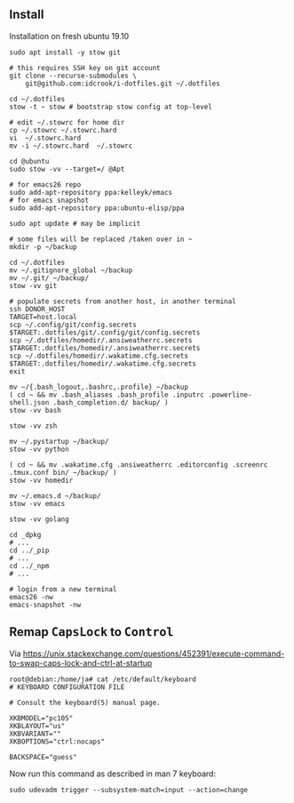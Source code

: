 Install
-------

Installation on fresh ubuntu 19.10

```shell
sudo apt install -y stow git

# this requires SSH key on git account
git clone --recurse-submodules \
    git@github.com:idcrook/i-dotfiles.git ~/.dotfiles

cd ~/.dotfiles
stow -t ~ stow # bootstrap stow config at top-level

# edit ~/.stowrc for home dir
cp ~/.stowrc ~/.stowrc.hard
vi  ~/.stowrc.hard
mv -i ~/.stowrc.hard  ~/.stowrc

cd @ubuntu
sudo stow -vv --target=/ @Apt

# for emacs26 repo
sudo add-apt-repository ppa:kelleyk/emacs
# for emacs snapshot
sudo add-apt-repository ppa:ubuntu-elisp/ppa

sudo apt update # may be implicit

# some files will be replaced /taken over in ~
mkdir -p ~/backup

cd ~/.dotfiles
mv ~/.gitignore_global ~/backup
mv ~/.git/ ~/backup/
stow -vv git

# populate secrets from another host, in another terminal
ssh DONOR_HOST
TARGET=host.local
scp ~/.config/git/config.secrets  $TARGET:.dotfiles/git/.config/git/config.secrets
scp ~/.dotfiles/homedir/.ansiweatherrc.secrets  $TARGET:.dotfiles/homedir/.ansiweatherrc.secrets
scp ~/.dotfiles/homedir/.wakatime.cfg.secrets $TARGET:.dotfiles/homedir/.wakatime.cfg.secrets
exit

mv ~/{.bash_logout,.bashrc,.profile} ~/backup
( cd ~ && mv .bash_aliases .bash_profile .inputrc .powerline-shell.json .bash_completion.d/ backup/ )
stow -vv bash

stow -vv zsh

mv ~/.pystartup ~/backup/
stow -vv python

( cd ~ && mv .wakatime.cfg .ansiweatherrc .editorconfig .screenrc .tmux.conf bin/ ~/backup/ )
stow -vv homedir

mv ~/.emacs.d ~/backup/
stow -vv emacs

stow -vv golang

cd _dpkg
# ...
cd ../_pip
# ...
cd ../_npm
# ...

# login from a new terminal
emacs26 -nw
emacs-snapshot -nw
```

Remap <kbd>CapsLock</kbd> to <kbd>Control</kbd>
-----------------------------------------------

Via https://unix.stackexchange.com/questions/452391/execute-command-to-swap-caps-lock-and-ctrl-at-startup

```
root@debian:/home/ja# cat /etc/default/keyboard
# KEYBOARD CONFIGURATION FILE

# Consult the keyboard(5) manual page.

XKBMODEL="pc105"
XKBLAYOUT="us"
XKBVARIANT=""
XKBOPTIONS="ctrl:nocaps"

BACKSPACE="guess"
```

Now run this command as described in man 7 keyboard:

```
sudo udevadm trigger --subsystem-match=input --action=change
```
